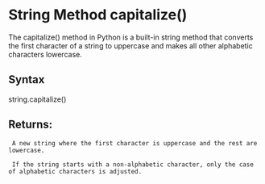 # String Method capitalize()

The capitalize() method in Python is a built-in string method that converts the first character of a string to uppercase and makes all other alphabetic characters lowercase.


## Syntax

string.capitalize()


## Returns:
     A new string where the first character is uppercase and the rest are lowercase.
     
     If the string starts with a non-alphabetic character, only the case of alphabetic characters is adjusted.
